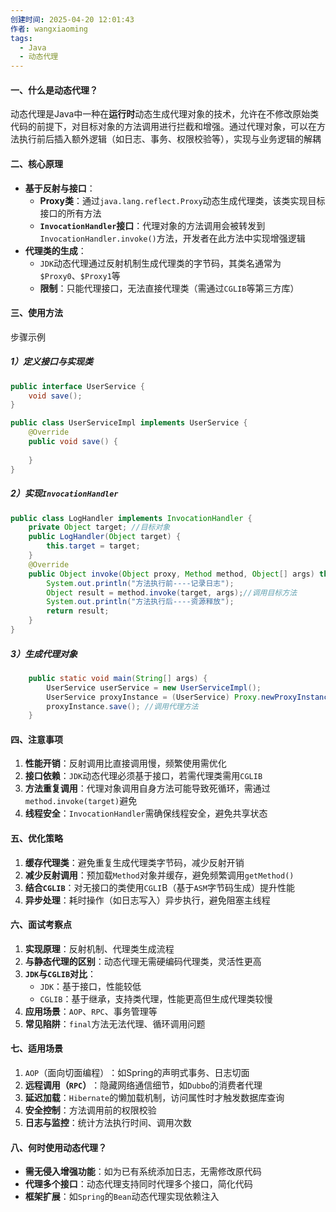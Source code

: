 ```yaml
---
创建时间: 2025-04-20 12:01:43
作者: wangxiaoming
tags:
  - Java
  - 动态代理
---
```

#### 一、什么是动态代理？
动态代理是Java中一种在**运行时**动态生成代理对象的技术，允许在不修改原始类代码的前提下，对目标对象的方法调用进行拦截和增强。通过代理对象，可以在方法执行前后插入额外逻辑（如日志、事务、权限校验等），实现与业务逻辑的解耦
#### 二、核心原理
- ​**基于反射与接口**​：
    - ​**Proxy类**​：通过`java.lang.reflect.Proxy`动态生成代理类，该类实现目标接口的所有方法
    - ​**`InvocationHandler`接口**​：代理对象的方法调用会被转发到`InvocationHandler.invoke()`方法，开发者在此方法中实现增强逻辑
- ​**代理类的生成**​：
    - `JDK`动态代理通过反射机制生成代理类的字节码，其类名通常为`$Proxy0`、`$Proxy1`等
    - ​**限制**​：只能代理接口，无法直接代理类（需通过`CGLIB`等第三方库）
#### 三、使用方法
步骤示例
##### 1）定义接口与实现类
```java
public interface UserService {  
    void save();  
}

public class UserServiceImpl implements UserService {  
    @Override  
    public void save() {  
  
    }  
}
```
##### 2）实现`InvocationHandler`
```java
public class LogHandler implements InvocationHandler {  
    private Object target; //目标对象  
    public LogHandler(Object target) {  
        this.target = target;  
    }  
    @Override  
    public Object invoke(Object proxy, Method method, Object[] args) throws Throwable {  
        System.out.println("方法执行前----记录日志");  
        Object result = method.invoke(target, args);//调用目标方法  
        System.out.println("方法执行后----资源释放");  
        return result;  
    }  
}
```
##### 3）生成代理对象
```java
    public static void main(String[] args) {  
        UserService userService = new UserServiceImpl();  
        UserService proxyInstance = (UserService) Proxy.newProxyInstance(userService.getClass().getClassLoader(),      userService.getClass().getInterfaces(), new LogHandler(userService));  
        proxyInstance.save(); //调用代理方法  
    }  
```
#### 四、注意事项
1. ​**性能开销**​：反射调用比直接调用慢，频繁使用需优化
2. ​**接口依赖**​：`JDK`动态代理必须基于接口，若需代理类需用`CGLIB`
3. ​**方法重复调用**​：代理对象调用自身方法可能导致死循环，需通过`method.invoke(target)`避免
4. ​**线程安全**​：`InvocationHandler`需确保线程安全，避免共享状态

#### 五、优化策略
1. ​**缓存代理类**​：避免重复生成代理类字节码，减少反射开销
2. ​**减少反射调用**​：预加载`Method`对象并缓存，避免频繁调用`getMethod()`
3. ​**结合`CGLIB`**​：对无接口的类使用`CGLI`B（基于`ASM`字节码生成）提升性能
4. ​**异步处理**​：耗时操作（如日志写入）异步执行，避免阻塞主线程

#### 六、面试考察点
1. **实现原理**​：反射机制、代理类生成流程
2. ​**与静态代理的区别**​：动态代理无需硬编码代理类，灵活性更高
3. ​**`JDK`与`CGLIB`对比**​：
    - ​`JDK`：基于接口，性能较低
    - ​`CGLIB`：基于继承，支持类代理，性能更高但生成代理类较慢
4. ​**应用场景**​：`AOP`、`RPC`、事务管理等
5. ​**常见陷阱**​：`final`方法无法代理、循环调用问题
#### 七、适用场景
1. ​`AOP`（面向切面编程）​​：如Spring的声明式事务、日志切面
2. ​**远程调用（`RPC`）​**​：隐藏网络通信细节，如`Dubbo`的消费者代理
3. ​**延迟加载**​：`Hibernate`的懒加载机制，访问属性时才触发数据库查询
4. ​**安全控制**​：方法调用前的权限校验
5. ​**日志与监控**​：统计方法执行时间、调用次数

#### 八、何时使用动态代理？
- ​**需无侵入增强功能**​：如为已有系统添加日志，无需修改原代码
- ​**代理多个接口**​：动态代理支持同时代理多个接口，简化代码
- ​**框架扩展**​：如`Spring`的`Bean`动态代理实现依赖注入

